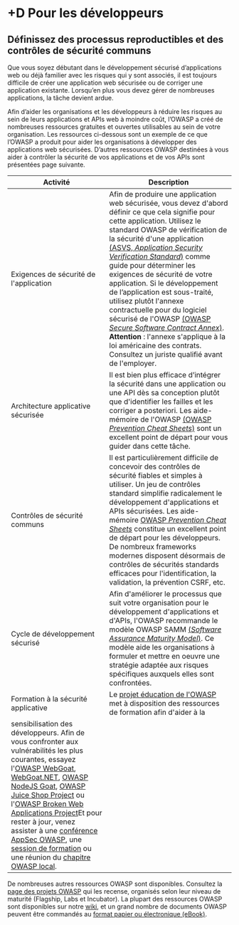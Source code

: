 # +D Pour les développeurs

## Définissez des processus reproductibles et des contrôles de sécurité communs

Que vous soyez débutant dans le développement sécurisé d’applications web ou déjà familier avec les risques qui y sont associés, il est toujours difficile de créer une application web sécurisée ou de corriger une application existante. Lorsqu’en plus vous devez gérer de nombreuses applications, la tâche devient ardue.

Afin d’aider les organisations et les développeurs à réduire les risques au sein de leurs applications et APIs web à moindre coût, l’OWASP a créé de nombreuses ressources gratuites et ouvertes utilisables au sein de votre organisation. Les ressources ci-dessous sont un exemple de ce que l’OWASP a produit pour aider les organisations à développer des applications web sécurisées. D’autres ressources OWASP destinées à vous aider à contrôler la sécurité de vos applications et de vos APIs sont présentées page suivante.

| Activité | Description |
| --- | --- |
| Exigences de sécurité de l'application | Afin de produire une application web sécurisée, vous devez d'abord définir ce que cela signifie pour cette application. Utilisez le standard OWASP de vérification de la sécurité d'une application [(ASVS, _Application Security Verification Standard_)](https://www.owasp.org/index.php/ASVS) comme guide pour déterminer les exigences de sécurité de votre application. Si le développement de l’application est sous-traité, utilisez plutôt l'annexe contractuelle pour du logiciel sécurisé de l'OWASP [(OWASP _Secure Software Contract Annex_)](https://www.owasp.org/index.php/OWASP_Secure_Software_Contract_Annex). **Attention** : l'annexe s'applique à la loi américaine des contrats. Consultez un juriste qualifié avant de l'employer. |
| Architecture applicative sécurisée | Il est bien plus efficace d’intégrer la sécurité dans une application ou une API dès sa conception plutôt que d'identifier les failles et les corriger a posteriori. Les aide-mémoire de l'OWASP [(OWASP _Prevention Cheat Sheets_)](https://www.owasp.org/index.php/OWASP_Cheat_Sheet_Series) sont un excellent point de départ pour vous guider dans cette tâche.  |
| Contrôles de sécurité communs | Il est particulièrement difficile de concevoir des contrôles de sécurité fiables et simples à utiliser. Un jeu de contrôles standard simplifie radicalement le développement d'applications et APIs sécurisées. Les aide-mémoire [OWASP _Prevention Cheat Sheets_](https://www.owasp.org/index.php/OWASP_Cheat_Sheet_Series) constitue un excellent point de départ pour les développeurs. De nombreux frameworks modernes disposent désormais de contrôles de sécurités standards efficaces pour l'identification, la validation, la prévention CSRF, etc. |
| Cycle de développement sécurisé | Afin d'améliorer le processus que suit votre organisation pour le développement d'applications et d'APIs, l'OWASP recommande le modèle OWASP SAMM [(_Software Assurance Maturity Model_)](https://www.owasp.org/index.php/OWASP_SAMM_Project). Ce modèle aide les organisations à formuler et mettre en oeuvre une stratégie adaptée aux risques spécifiques auxquels elles sont confrontées. |
| Formation à la sécurité applicative | Le [projet éducation de l'OWASP](https://www.owasp.org/index.php/Category:OWASP_Education_Project) met à disposition des ressources de formation afin d'aider à la
sensibilisation des développeurs. Afin de vous confronter aux vulnérabilités les plus courantes, essayez l'[OWASP WebGoat](https://www.owasp.org/index.php/WebGoat), [WebGoat.NET](https://www.owasp.org/index.php/Category:OWASP_WebGoat.NET),  [OWASP NodeJS Goat](https://www.owasp.org/index.php/OWASP_Node_js_Goat_Project), [OWASP Juice Shop Project](https://www.owasp.org/index.php/OWASP_Juice_Shop_Project) ou l'[OWASP Broken Web Applications Project](https://www.owasp.org/index.php/OWASP_Broken_Web_Applications_Project)Et pour rester à jour, venez assister à une [conférence AppSec OWASP](https://www.owasp.org/index.php/Category:OWASP_AppSec_Conference), une [session de formation](https://www.owasp.org/index.php/Category:OWASP_AppSec_Conference) ou une réunion du [chapitre OWASP local](https://www.owasp.org/index.php/Category:OWASP_Chapter). |

De nombreuses autres ressources OWASP sont disponibles. Consultez la [page des projets OWASP](https://) qui les recense, organisés selon
leur niveau de maturité (Flagship, Labs et Incubator). La plupart des ressources OWASP sont disponibles sur notre [wiki](https://www.owasp.org/), et un grand nombre de documents OWASP peuvent être commandés au [format papier ou électronique (eBook)](https://stores.lulu.com/owasp).
